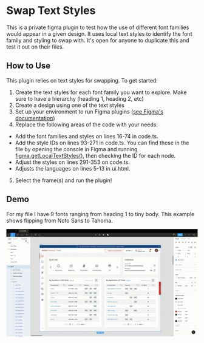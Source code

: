 # Swap Text Styles
This is a private figma plugin to test how the use of different font families would appear in a given design. It uses local text styles to identify the font family and styling to swap with. It's open for anyone to duplicate this and test it out on their files.

## How to Use
This plugin relies on text styles for swapping. To get started:

1. Create the text styles for each font family you want to explore. Make sure to have a hierarchy (heading 1, heading 2, etc)
2. Create a design using one of the text styles
3. Set up your environment to run Figma plugins ([see Figma's documentation](https://www.figma.com/plugin-docs/setup/))
4. Replace the following areas of the code with your needs:
  * Add the font families and styles on lines 16-74 in code.ts.
  * Add the style IDs on lines 93-271 in code.ts. You can find these in the file by opening the console in Figma and running [figma.getLocalTextStyles()](https://www.figma.com/plugin-docs/api/figma/#getlocaltextstyles), then checking the ID for each node.
  * Adjust the styles on lines 291-353 on code.ts.
  * Adjusts the languages on lines 5-13 in ui.html.
 5. Select the frame(s) and run the plugin!
 
 ## Demo
 For my file I have 9 fonts ranging from heading 1 to tiny body. This example shows flipping from Noto Sans to Tahoma.
 
 ![GIF of using the plugin](https://github.com/shantsis/swap-text-styles/blob/initial/demo.gif)
